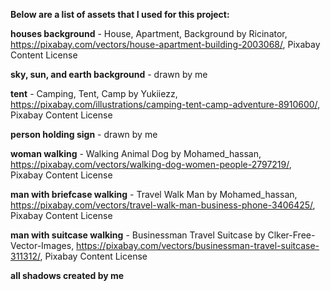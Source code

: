 **Below are a list of assets that I used for this project:**

**houses background** - House, Apartment, Background by Ricinator, https://pixabay.com/vectors/house-apartment-building-2003068/, Pixabay Content License

**sky, sun, and earth background** - drawn by me

**tent** - Camping, Tent, Camp by Yukiiezz, https://pixabay.com/illustrations/camping-tent-camp-adventure-8910600/, Pixabay Content License

**person holding sign** - drawn by me

**woman walking** - Walking Animal Dog by Mohamed_hassan, https://pixabay.com/vectors/walking-dog-women-people-2797219/, Pixabay Content License

**man with briefcase walking** - Travel Walk Man by Mohamed_hassan, https://pixabay.com/vectors/travel-walk-man-business-phone-3406425/, Pixabay Content License

**man with suitcase walking** - Businessman Travel Suitcase by Clker-Free-Vector-Images, https://pixabay.com/vectors/businessman-travel-suitcase-311312/, Pixabay Content License

**all shadows created by me**
